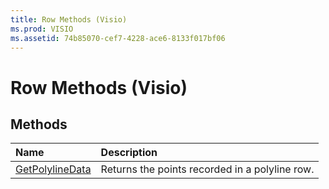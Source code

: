 ```yaml
---
title: Row Methods (Visio)
ms.prod: VISIO
ms.assetid: 74b85070-cef7-4228-ace6-8133f017bf06
---
```



# Row Methods (Visio)

## Methods



|**Name**|**Description**|
|:-----|:-----|
|[GetPolylineData](row-getpolylinedata-method-visio.md)|Returns the points recorded in a polyline row.|


